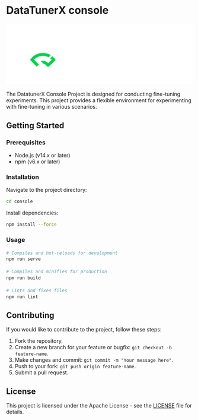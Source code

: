 # DataTunerX console

![Logo](./src/assets//logo/Logo_DataTunerX%20-%20Horizontal%20-%20Color%20Light.png)

The DatatunerX Console Project is designed for conducting fine-tuning experiments.
This project provides a flexible environment for experimenting with fine-tuning in various scenarios.

## Getting Started

### Prerequisites

- Node.js (v14.x or later)
- npm (v6.x or later)

### Installation

Navigate to the project directory:

```bash
cd console
```

Install dependencies:

```bash
npm install --force
```

### Usage

```bash
# Compiles and hot-reloads for development
npm run serve

# Compiles and minifies for production
npm run build

# Lints and fixes files
npm run lint
```

## Contributing

If you would like to contribute to the project, follow these steps:

1. Fork the repository.
2. Create a new branch for your feature or bugfix: `git checkout -b feature-name`.
3. Make changes and commit: `git commit -m "Your message here"`.
4. Push to your fork: `git push origin feature-name`.
5. Submit a pull request.

## License

This project is licensed under the Apache License - see the [LICENSE](./LICENSE) file for details.
